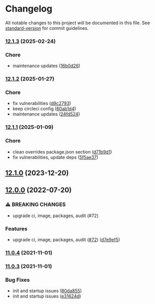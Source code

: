 # Changelog

All notable changes to this project will be documented in this file. See [standard-version](https://github.com/conventional-changelog/standard-version) for commit guidelines.

### [12.1.3](https://github.com/mojaloop/als-oracle-pathfinder/compare/v12.1.2...v12.1.3) (2025-02-24)


### Chore

* maintenance updates ([16b0d26](https://github.com/mojaloop/als-oracle-pathfinder/commit/16b0d26d70d056a6cb36941106b603f3ec8a879a))

### [12.1.2](https://github.com/mojaloop/als-oracle-pathfinder/compare/v12.1.1...v12.1.2) (2025-01-27)


### Chore

* fix vulnerabilities ([d9c2793](https://github.com/mojaloop/als-oracle-pathfinder/commit/d9c27937bb9abe653bda55f4758360446f83f2d6))
* keep circleci config ([60ab1d4](https://github.com/mojaloop/als-oracle-pathfinder/commit/60ab1d47e9a186a03252a2a0ed6ce94f054f4f93))
* maintenance updates ([24fd524](https://github.com/mojaloop/als-oracle-pathfinder/commit/24fd5240b5d6bb88660386830730694122381862))

### [12.1.1](https://github.com/mojaloop/als-oracle-pathfinder/compare/v12.1.0...v12.1.1) (2025-01-09)


### Chore

* clean overrides package.json section ([d71b9d1](https://github.com/mojaloop/als-oracle-pathfinder/commit/d71b9d112c1619f5559cba2217fff27831e4be36))
* fix vulnerabilities, update deps ([5f5ae37](https://github.com/mojaloop/als-oracle-pathfinder/commit/5f5ae3702fdbc7e193de2332be3f81491f4715a0))

## [12.1.0](https://github.com/mojaloop/als-oracle-pathfinder/compare/v12.1.0-snapshot.2...v12.1.0) (2023-12-20)

## [12.0.0](https://github.com/mojaloop/als-oracle-pathfinder/compare/v11.0.4...v12.0.0) (2022-07-20)


### ⚠ BREAKING CHANGES

* upgrade ci, image, packages, audit (#72)

### Features

* upgrade ci, image, packages, audit ([#72](https://github.com/mojaloop/als-oracle-pathfinder/issues/72)) ([d7e9ef5](https://github.com/mojaloop/als-oracle-pathfinder/commit/d7e9ef5c2db974ca56dd36a7ee236545c61e3b5b))

### [11.0.4](https://github.com/mojaloop/als-oracle-pathfinder/compare/v11.0.3...v11.0.4) (2021-11-01)

### [11.0.3](https://github.com/mojaloop/als-oracle-pathfinder/compare/v11.0.2...v11.0.3) (2021-11-01)


### Bug Fixes

* init and startup issues ([80da855](https://github.com/mojaloop/als-oracle-pathfinder/commit/80da8550f90b7925173a558e57ef8a56d2dfd9b1))
* init and startup issues ([e31624d](https://github.com/mojaloop/als-oracle-pathfinder/commit/e31624dcd29d7f6da87a185a4c0cf063cc0ab9cf))
